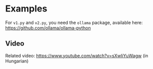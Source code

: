 # Examples

For `v1.py` and `v2.py`, you need
the `ollama` package, available here:
https://github.com/ollama/ollama-python

## Video

Related video: https://www.youtube.com/watch?v=sXwIiYuWagw (in Hungarian)
